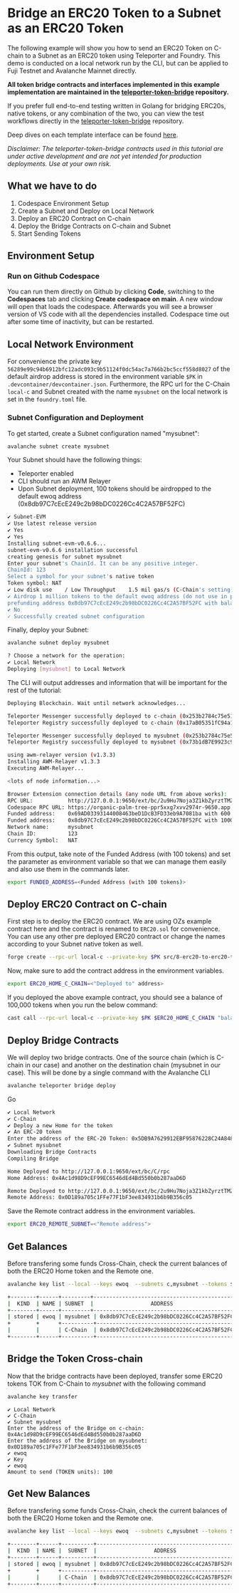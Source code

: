 # Bridge an ERC20 Token to a Subnet as an ERC20 Token

The following example will show you how to send an ERC20 Token on C-chain to a Subnet as an ERC20 token using Teleporter and Foundry. This demo is conducted on a local network run by the CLI, but can be applied to Fuji Testnet and Avalanche Mainnet directly.

**All token bridge contracts and interfaces implemented in this example implementation are maintained in the [teleporter-token-bridge](https://github.com/ava-labs/teleporter-token-bridge/tree/main/contracts/src) repository.**

If you prefer full end-to-end testing written in Golang for bridging ERC20s, native tokens, or any combination of the two, you can view the test workflows directly in the [teleporter-token-bridge](https://github.com/ava-labs/teleporter-token-bridge/tree/main/tests/flows) repository.

Deep dives on each template interface can be found [here](https://github.com/ava-labs/teleporter-token-bridge/blob/main/contracts/README.md).

_Disclaimer: The teleporter-token-bridge contracts used in this tutorial are under active development and are not yet intended for production deployments. Use at your own risk._

## What we have to do

1. Codespace Environment Setup
2. Create a Subnet and Deploy on Local Network
3. Deploy an ERC20 Contract on C-chain
4. Deploy the Bridge Contracts on C-chain and Subnet
5. Start Sending Tokens

## Environment Setup

### Run on Github Codespace

You can run them directly on Github by clicking **Code**, switching to the **Codespaces** tab and clicking **Create codespace on main**. A new window will open that loads the codespace. Afterwards you will see a browser version of VS code with all the dependencies installed. Codespace time out after some time of inactivity, but can be restarted.

## Local Network Environment

For convenience the private key `56289e99c94b6912bfc12adc093c9b51124f0dc54ac7a766b2bc5ccf558d8027` of the default airdrop address is stored in the environment variable `$PK` in `.devcontainer/devcontainer.json`. Furthermore, the RPC url for the C-Chain `local-c` and Subnet created with the name `mysubnet` on the local network is set in the `foundry.toml` file.

### Subnet Configuration and Deployment

To get started, create a Subnet configuration named "mysubnet":

```bash
avalanche subnet create mysubnet
```

Your Subnet should have the following things:

- Teleporter enabled
- CLI should run an AWM Relayer
- Upon Subnet deployment, 100 tokens should be airdropped to the default ewoq address (0x8db97C7cEcE249c2b98bDC0226Cc4C2A57BF52FC)

```bash
✔ Subnet-EVM
✔ Use latest release version
✔ Yes
✔ Yes
Installing subnet-evm-v0.6.6...
subnet-evm-v0.6.6 installation successful
creating genesis for subnet mysubnet
Enter your subnet's ChainId. It can be any positive integer.
ChainId: 123
Select a symbol for your subnet's native token
Token symbol: NAT
✔ Low disk use    / Low Throughput    1.5 mil gas/s (C-Chain's setting)
✔ Airdrop 1 million tokens to the default ewoq address (do not use in production)
prefunding address 0x8db97C7cEcE249c2b98bDC0226Cc4C2A57BF52FC with balance 1000000000000000000000000
✔ No
✓ Successfully created subnet configuration
```

Finally, deploy your Subnet:

```bash
avalanche subnet deploy mysubnet
```

```bash
? Choose a network for the operation:
✔ Local Network
Deploying [mysubnet] to Local Network
```

The CLI will output addresses and information that will be important for the rest of the tutorial:

```bash
Deploying Blockchain. Wait until network acknowledges...

Teleporter Messenger successfully deployed to c-chain (0x253b2784c75e510dD0fF1da844684a1aC0aa5fcf)
Teleporter Registry successfully deployed to c-chain (0x17aB05351fC94a1a67Bf3f56DdbB941aE6c63E25)

Teleporter Messenger successfully deployed to mysubnet (0x253b2784c75e510dD0fF1da844684a1aC0aa5fcf)
Teleporter Registry successfully deployed to mysubnet (0x73b1dB7E9923c9d8fd643ff381e74dd9618EA1a5)

using awm-relayer version (v1.3.3)
Installing AWM-Relayer v1.3.3
Executing AWM-Relayer...

<lots of node information...>

Browser Extension connection details (any node URL from above works):
RPC URL:           http://127.0.0.1:9650/ext/bc/2u9Hu7Noja3Z1kbZyrztTMZcDeqb6acwyPyqP4BbVDjoT8ZaYc/rpc
Codespace RPC URL: https://organic-palm-tree-ppr5xxg7xvv2974r-9650.app.github.dev/ext/bc/2u9Hu7Noja3Z1kbZyrztTMZcDeqb6acwyPyqP4BbVDjoT8ZaYc/rpc
Funded address:    0x69AD03393144008463beD1DcB3FD33eb9A7081ba with 600 (10^18)
Funded address:    0x8db97C7cEcE249c2b98bDC0226Cc4C2A57BF52FC with 1000000 (10^18) - private key: 56289e99c94b6912bfc12adc093c9b51124f0dc54ac7a766b2bc5ccf558d8027
Network name:      mysubnet
Chain ID:          123
Currency Symbol:   NAT
```

From this output, take note of the Funded Address (with 100 tokens) and set the parameter as environment variable so that we can manage them easily and also use them in the commands later.

```bash
export FUNDED_ADDRESS=<Funded Address (with 100 tokens)>
```

## Deploy ERC20 Contract on C-chain

First step is to deploy the ERC20 contract. We are using OZs example contract here and the contract is renamed to `ERC20.sol` for convenience. You can use any other pre deployed ERC20 contract or change the names according to your Subnet native token as well.

```bash
forge create --rpc-url local-c --private-key $PK src/8-erc20-to-erc20-token-bridge/ERC20.sol:TOK
```

Now, make sure to add the contract address in the environment variables.

```bash
export ERC20_HOME_C_CHAIN=<"Deployed to" address>
```

If you deployed the above example contract, you should see a balance of 100,000 tokens when you run the below command:

```bash
cast call --rpc-url local-c --private-key $PK $ERC20_HOME_C_CHAIN "balanceOf(address)(uint)" $FUNDED_ADDRESS
```

## Deploy Bridge Contracts

We will deploy two bridge contracts. One of the source chain (which is C-chain in our case) and another on the destination chain (mysubnet in our case). This will be done by a single command with the Avalanche CLI

```bash
avalanche teleporter bridge deploy
```
Go

```bash
✔ Local Network
✔ C-Chain
✔ Deploy a new Home for the token
✔ An ERC-20 token
Enter the address of the ERC-20 Token: 0x5DB9A7629912EBF95876228C24A848de0bfB43A9
✔ Subnet mysubnet
Downloading Bridge Contracts
Compiling Bridge

Home Deployed to http://127.0.0.1:9650/ext/bc/C/rpc
Home Address: 0x4Ac1d98D9cEF99EC6546dEd4Bd550b0b287aaD6D

Remote Deployed to http://127.0.0.1:9650/ext/bc/2u9Hu7Noja3Z1kbZyrztTMZcDeqb6acwyPyqP4BbVDjoT8ZaYc/rpc
Remote Address: 0x0D189a705c1FFe77F1bF3ee834931b6b9B356c05
```

Save the Remote contract address in the environment variables.

```bash
export ERC20_REMOTE_SUBNET=<"Remote address">
```

## Get Balances

Before transfering some funds Cross-Chain, check the current balances of both the ERC20 Home token and the Remote one. 

```bash
avalanche key list --local --keys ewoq  --subnets c,mysubnet --tokens $ERC20_HOME_C_CHAIN,$ERC20_REMOTE_SUBNET
```

```bash
+--------+------+---------+--------------------------------------------+---------------+------------------+---------------+
|  KIND  | NAME | SUBNET  |                  ADDRESS                   |     TOKEN     |     BALANCE      |    NETWORK    |
+--------+------+---------+--------------------------------------------+---------------+------------------+---------------+
| stored | ewoq | mysubnet | 0x8db97C7cEcE249c2b98bDC0226Cc4C2A57BF52FC | TOK (0x0D18.)|               0  | Local Network |
+        +      +----------+--------------------------------------------+---------------+-----------------+---------------+
|        |      | C-Chain  | 0x8db97C7cEcE249c2b98bDC0226Cc4C2A57BF52FC | TOK (0x5DB9.)| 100000.000000000 | Local Network |
+--------+------+----------+--------------------------------------------+---------------+-----------------+---------------+
```

## Bridge the Token Cross-chain

Now that the bridge contracts have been deployed, transfer some ERC20 tokens TOK from C-Chain to _mysubnet_ with the following command

```bash
avalanche key transfer
```

```
✔ Local Network
✔ C-Chain
✔ Subnet mysubnet
Enter the address of the Bridge on c-chain: 0x4Ac1d98D9cEF99EC6546dEd4Bd550b0b287aaD6D
Enter the address of the Bridge on mysubnet: 0x0D189a705c1FFe77F1bF3ee834931b6b9B356c05
✔ ewoq
✔ Key
✔ ewoq
Amount to send (TOKEN units): 100
```

## Get New Balances

Before transfering some funds Cross-Chain, check the current balances of both the ERC20 Home token and the Remote one. 

```bash
avalanche key list --local --keys ewoq  --subnets c,mysubnet --tokens $ERC20_HOME_C_CHAIN,$ERC20_REMOTE_SUBNET
```

```bash
+--------+------+----------+--------------------------------------------+---------------+-----------------+---------------+
|  KIND  | NAME |  SUBNET  |                  ADDRESS                   |     TOKEN     |     BALANCE     |    NETWORK    |
+--------+------+----------+--------------------------------------------+---------------+-----------------+---------------+
| stored | ewoq | mysubnet | 0x8db97C7cEcE249c2b98bDC0226Cc4C2A57BF52FC | TOK (0x0D18.) |   100.000000000 | Local Network |
+        +      +----------+--------------------------------------------+---------------+-----------------+---------------+
|        |      | C-Chain  | 0x8db97C7cEcE249c2b98bDC0226Cc4C2A57BF52FC | TOK (0x5DB9.) | 99900.000000000 | Local Network |
+--------+------+----------+--------------------------------------------+---------------+-----------------+---------------+
```
